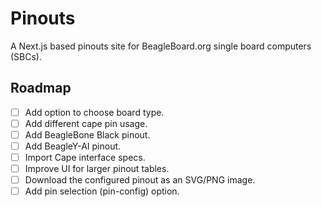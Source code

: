 # Pinouts

A Next.js based pinouts site for BeagleBoard.org single board computers (SBCs). 

## Roadmap

- [ ] Add option to choose board type.
- [ ] Add different cape pin usage.
- [ ] Add BeagleBone Black pinout.
- [ ] Add BeagleY-AI pinout.
- [ ] Import Cape interface specs.
- [ ] Improve UI for larger pinout tables.
- [ ] Download the configured pinout as an SVG/PNG image.
- [ ] Add pin selection (pin-config) option.
